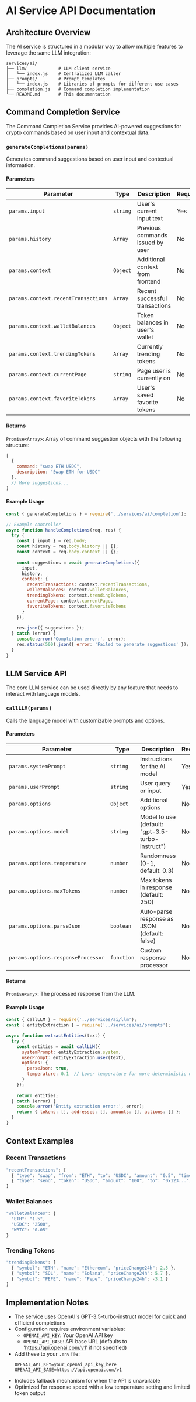# AI Service API Documentation

## Architecture Overview

The AI service is structured in a modular way to allow multiple features to leverage the same LLM integration:

```
services/ai/
├── llm/            # LLM client service
│   └── index.js    # Centralized LLM caller
├── prompts/        # Prompt templates
│   └── index.js    # Libraries of prompts for different use cases
├── completion.js   # Command completion implementation
└── README.md       # This documentation
```

## Command Completion Service

The Command Completion Service provides AI-powered suggestions for crypto commands based on user input and contextual data.

### `generateCompletions(params)`

Generates command suggestions based on user input and contextual information.

#### Parameters

| Parameter | Type | Description | Required |
|-----------|------|-------------|----------|
| `params.input` | `string` | User's current input text | Yes |
| `params.history` | `Array` | Previous commands issued by user | No |
| `params.context` | `Object` | Additional context from frontend | No |
| `params.context.recentTransactions` | `Array` | Recent successful transactions | No |
| `params.context.walletBalances` | `Object` | Token balances in user's wallet | No |
| `params.context.trendingTokens` | `Array` | Currently trending tokens | No |
| `params.context.currentPage` | `string` | Page user is currently on | No |
| `params.context.favoriteTokens` | `Array` | User's saved favorite tokens | No |

#### Returns

`Promise<Array>`: Array of command suggestion objects with the following structure:

```javascript
[
  { 
    command: "swap ETH USDC", 
    description: "Swap ETH for USDC" 
  },
  // More suggestions...
]
```

#### Example Usage

```javascript
const { generateCompletions } = require('../services/ai/completion');

// Example controller
async function handleCompletions(req, res) {
  try {
    const { input } = req.body;
    const history = req.body.history || [];
    const context = req.body.context || {};
    
    const suggestions = await generateCompletions({
      input,
      history,
      context: {
        recentTransactions: context.recentTransactions,
        walletBalances: context.walletBalances,
        trendingTokens: context.trendingTokens,
        currentPage: context.currentPage,
        favoriteTokens: context.favoriteTokens
      }
    });
    
    res.json({ suggestions });
  } catch (error) {
    console.error('Completion error:', error);
    res.status(500).json({ error: 'Failed to generate suggestions' });
  }
}
```

## LLM Service API

The core LLM service can be used directly by any feature that needs to interact with language models.

### `callLLM(params)`

Calls the language model with customizable prompts and options.

#### Parameters

| Parameter | Type | Description | Required |
|-----------|------|-------------|----------|
| `params.systemPrompt` | `string` | Instructions for the AI model | Yes |
| `params.userPrompt` | `string` | User query or input | Yes |
| `params.options` | `Object` | Additional options | No |
| `params.options.model` | `string` | Model to use (default: "gpt-3.5-turbo-instruct") | No |
| `params.options.temperature` | `number` | Randomness (0-1, default: 0.3) | No |
| `params.options.maxTokens` | `number` | Max tokens in response (default: 250) | No |
| `params.options.parseJson` | `boolean` | Auto-parse response as JSON (default: false) | No |
| `params.options.responseProcessor` | `function` | Custom response processor | No |

#### Returns

`Promise<any>`: The processed response from the LLM.

#### Example Usage

```javascript
const { callLLM } = require('../services/ai/llm');
const { entityExtraction } = require('../services/ai/prompts');

async function extractEntities(text) {
  try {
    const entities = await callLLM({
      systemPrompt: entityExtraction.system,
      userPrompt: entityExtraction.user(text),
      options: {
        parseJson: true,
        temperature: 0.1  // Lower temperature for more deterministic extraction
      }
    });
    
    return entities;
  } catch (error) {
    console.error('Entity extraction error:', error);
    return { tokens: [], addresses: [], amounts: [], actions: [] };
  }
}
```

## Context Examples

### Recent Transactions

```javascript
"recentTransactions": [
  { "type": "swap", "from": "ETH", "to": "USDC", "amount": "0.5", "timestamp": 1671234567 },
  { "type": "send", "token": "USDC", "amount": "100", "to": "0x123...", "timestamp": 1671234000 }
]
```

### Wallet Balances

```javascript
"walletBalances": {
  "ETH": "1.5",
  "USDC": "2500",
  "WBTC": "0.05"
}
```

### Trending Tokens

```javascript
"trendingTokens": [
  { "symbol": "ETH", "name": "Ethereum", "priceChange24h": 2.5 },
  { "symbol": "SOL", "name": "Solana", "priceChange24h": 5.7 },
  { "symbol": "PEPE", "name": "Pepe", "priceChange24h": -3.1 }
]
```

## Implementation Notes

- The service uses OpenAI's GPT-3.5-turbo-instruct model for quick and efficient completions
- Configuration requires environment variables:
  - `OPENAI_API_KEY`: Your OpenAI API key
  - `OPENAI_API_BASE`: API base URL (defaults to 'https://api.openai.com/v1' if not specified)
- Add these to your `.env` file:
  ```
  OPENAI_API_KEY=your_openai_api_key_here
  OPENAI_API_BASE=https://api.openai.com/v1
  ```
- Includes fallback mechanism for when the API is unavailable
- Optimized for response speed with a low temperature setting and limited token output 